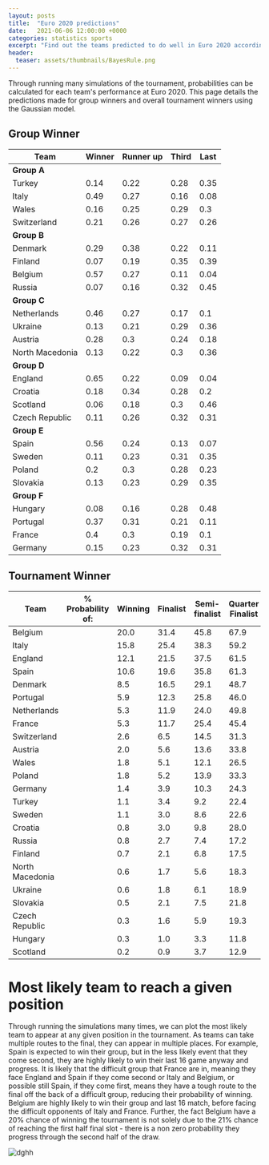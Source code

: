 ```yaml
---
layout: posts
title:  "Euro 2020 predictions"
date:   2021-06-06 12:00:00 +0000
categories: statistics sports
excerpt: "Find out the teams predicted to do well in Euro 2020 according to the model"
header:
  teaser: assets/thumbnails/BayesRule.png
---
```


Through running many simulations of the tournament, probabilities can be calculated for each team's performance at Euro 2020. This page details the predictions made for group winners and overall tournament winners using the Gaussian model. 

## Group Winner


|Team|Winner|Runner up|Third|Last| 
 |---|---|---|---|---| 
**Group A**| | | | | 
Turkey|0.14|0.22|0.28|0.35| 
Italy|0.49|0.27|0.16|0.08| 
Wales|0.16|0.25|0.29|0.3| 
Switzerland|0.21|0.26|0.27|0.26| 
**Group B**| | | | | 
Denmark|0.29|0.38|0.22|0.11| 
Finland|0.07|0.19|0.35|0.39| 
Belgium|0.57|0.27|0.11|0.04| 
Russia|0.07|0.16|0.32|0.45| 
**Group C**| | | | | 
Netherlands|0.46|0.27|0.17|0.1| 
Ukraine|0.13|0.21|0.29|0.36| 
Austria|0.28|0.3|0.24|0.18| 
North Macedonia|0.13|0.22|0.3|0.36| 
**Group D**| | | | | 
England|0.65|0.22|0.09|0.04| 
Croatia|0.18|0.34|0.28|0.2| 
Scotland|0.06|0.18|0.3|0.46| 
Czech Republic|0.11|0.26|0.32|0.31| 
**Group E**| | | | | 
Spain|0.56|0.24|0.13|0.07| 
Sweden|0.11|0.23|0.31|0.35| 
Poland|0.2|0.3|0.28|0.23| 
Slovakia|0.13|0.23|0.29|0.35| 
**Group F**| | | | | 
Hungary|0.08|0.16|0.28|0.48| 
Portugal|0.37|0.31|0.21|0.11| 
France|0.4|0.3|0.19|0.1| 
Germany|0.15|0.23|0.32|0.31| 


## Tournament Winner 

|Team|% Probability of:| Winning|Finalist|Semi-finalist|Quarter Finalist|R16| 
 |--|-|---|-|-|-|-| 
Belgium| |20.0|31.4|45.8|67.9|93.7|  
Italy| |15.8|25.4|38.3|59.2|88.0|  
England| |12.1|21.5|37.5|61.5|94.8|  
Spain| |10.6|19.6|35.8|61.3|90.9|  
Denmark| |8.5|16.5|29.1|48.7|82.2|  
Portugal| |5.9|12.3|25.8|46.0|84.0|  
Netherlands| |5.3|11.9|24.0|49.8|86.9|  
France| |5.3|11.7|25.4|45.4|84.8|  
Switzerland| |2.6|6.5|14.5|31.3|65.6|  
Austria| |2.0|5.6|13.6|33.8|74.9|  
Wales| |1.8|5.1|12.1|26.5|61.4|  
Poland| |1.8|5.2|13.9|33.3|68.4|  
Germany| |1.4|3.9|10.3|24.3|58.6|  
Turkey| |1.1|3.4|9.2|22.4|55.5|  
Sweden| |1.1|3.0|8.6|22.6|53.2|  
Croatia| |0.8|3.0|9.8|28.0|69.7|  
Russia| |0.8|2.7|7.4|17.2|41.3|  
Finland| |0.7|2.1|6.8|17.5|46.4|  
North Macedonia| |0.6|1.7|5.6|18.3|53.8|  
Ukraine| |0.6|1.8|6.1|18.9|53.9|  
Slovakia| |0.5|2.1|7.5|21.8|54.0|  
Czech Republic| |0.3|1.6|5.9|19.3|56.8|  
Hungary| |0.3|1.0|3.3|11.8|40.8|  
Scotland| |0.2|0.9|3.7|12.9|40.2|  


# Most likely team to reach a given position

Through running the simulations many times, we can plot the most likely team to appear at any given position in the tournament. As teams can take multiple routes to the final, they can appear in multiple places. For example, Spain is expected to win their group, but in the less likely event that they come second, they are highly likely to win their last 16 game anyway and progress. It is likely that the difficult group that France are in, meaning they face England and Spain if they come second or Italy and Belgium, or possible still Spain, if they come first, means they have a tough route to the final off the back of a difficult group, reducing their probability of winning. Belgium are highly likely to win their group and last 16 match, before facing the difficult opponents of Italy and France. Further, the fact Belgium have a 20% chance of winning the tournament is not solely due to the 21% chance of reaching the first half final slot - there is a non zero probability they progress through the second half of the draw. 

![dghh](/assets/football_euro2020/all_tournament.png "Most likely tournament positions")
